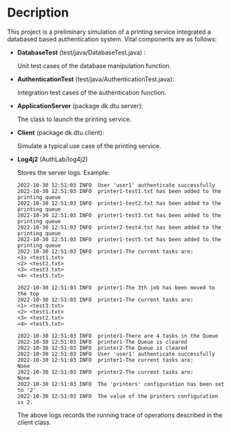 # Decription
This project is a preliminary simulation of a printing service integrated a databased based authentication system. Vital components are as follows:

- **DatabaseTest** (test/java/DatabaseTest.java) :

  Unit test cases of the database manipulation function.

- **AuthenticationTest** (test/java/AuthenticationTest.java):

  Integration test cases of the authentication function.

- **ApplicationServer** (package dk.dtu.server):

  The class to launch the printing service.

- **Client** (package dk.dtu.client):

  Simulate a typical use case of the printing service.

- **Log4j2** (AuthLab/log4j2)

  Stores the server logs. Example:

  ```
  2022-10-30 12:51:03 INFO  User 'user1' authenticate successfully
  2022-10-30 12:51:03 INFO  printer1-test1.txt has been added to the printing queue
  2022-10-30 12:51:03 INFO  printer1-test2.txt has been added to the printing queue
  2022-10-30 12:51:03 INFO  printer1-test3.txt has been added to the printing queue
  2022-10-30 12:51:03 INFO  printer2-test4.txt has been added to the printing queue
  2022-10-30 12:51:03 INFO  printer1-test5.txt has been added to the printing queue
  2022-10-30 12:51:03 INFO  printer1-The current tasks are: 
  <1> <test1.txt>
  <2> <test2.txt>
  <3> <test3.txt>
  <4> <test5.txt>
  
  2022-10-30 12:51:03 INFO  printer1-The 3th job has been moved to the top
  2022-10-30 12:51:03 INFO  printer1-The current tasks are: 
  <1> <test3.txt>
  <2> <test1.txt>
  <3> <test2.txt>
  <4> <test5.txt>
  
  2022-10-30 12:51:03 INFO  printer1-There are 4 tasks in the Queue
  2022-10-30 12:51:03 INFO  printer1-The Queue is cleared
  2022-10-30 12:51:03 INFO  printer2-The Queue is cleared
  2022-10-30 12:51:03 INFO  User 'user1' authenticate successfully
  2022-10-30 12:51:03 INFO  printer1-The current tasks are: 
  None
  2022-10-30 12:51:03 INFO  printer2-The current tasks are: 
  None
  2022-10-30 12:51:03 INFO  The 'printers' configuration has been set to '2'
  2022-10-30 12:51:03 INFO  The value of the printers configuration is 2.
  
  ```

  The above logs records the running trace of operations described in the client class.
